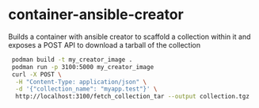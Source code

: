 # container-ansible-creator

Builds a container with ansible creator to scaffold a collection within it and exposes a POST API to download a tarball of the collection

```bash
 podman build -t my_creator_image .
 podman run -p 3100:5000 my_creator_image
 curl -X POST \
  -H "Content-Type: application/json" \
  -d '{"collection_name": "myapp.test"}' \
  http://localhost:3100/fetch_collection_tar --output collection.tgz
```

